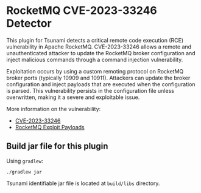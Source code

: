 # RocketMQ CVE-2023-33246 Detector

This plugin for Tsunami detects a critical remote code execution (RCE) vulnerability in Apache RocketMQ. CVE-2023-33246 allows a remote and unauthenticated attacker to update the RocketMQ broker configuration and inject malicious commands through a command injection vulnerability.

Exploitation occurs by using a custom remoting protocol on RocketMQ broker ports (typically 10909 and 10911). Attackers can update the broker configuration and inject payloads that are executed when the configuration is parsed. This vulnerability persists in the configuration file unless overwritten, making it a severe and exploitable issue.

More information on the vulnerability:
* [CVE-2023-33246](https://nvd.nist.gov/vuln/detail/CVE-2023-33246)
* [RocketMQ Exploit Payloads](https://vulncheck.com/blog/rocketmq-exploit-payloads)

## Build jar file for this plugin

Using `gradlew`:

```shell
./gradlew jar
```

Tsunami identifiable jar file is located at `build/libs` directory.
